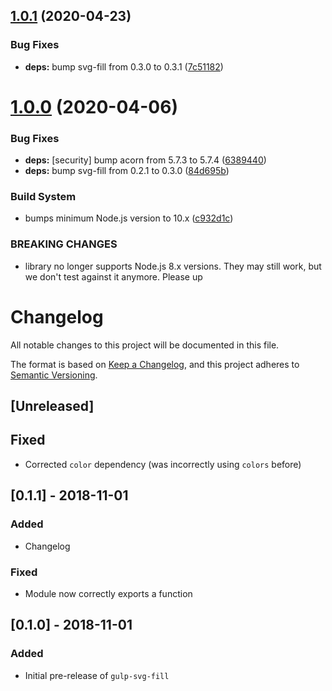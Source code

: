 ## [1.0.1](https://github.com/c1rrus/gulp-svg-fill/compare/v1.0.0...v1.0.1) (2020-04-23)


### Bug Fixes

* **deps:** bump svg-fill from 0.3.0 to 0.3.1 ([7c51182](https://github.com/c1rrus/gulp-svg-fill/commit/7c5118238080f378bb1b4e83f1dab662db1163e2))

# [1.0.0](https://github.com/c1rrus/gulp-svg-fill/compare/v0.2.0...v1.0.0) (2020-04-06)


### Bug Fixes

* **deps:** [security] bump acorn from 5.7.3 to 5.7.4 ([6389440](https://github.com/c1rrus/gulp-svg-fill/commit/638944028870f6707f1f7ff6b74494b0901ac6f9))
* **deps:** bump svg-fill from 0.2.1 to 0.3.0 ([84d695b](https://github.com/c1rrus/gulp-svg-fill/commit/84d695b6e5c76f676c614d084c699a4d658ff388))


### Build System

* bumps minimum Node.js version to 10.x ([c932d1c](https://github.com/c1rrus/gulp-svg-fill/commit/c932d1cc62a3aa9a09695cd51a9753375b70e14c))


### BREAKING CHANGES

* library no longer supports Node.js 8.x versions. They may still work, but we don't
test against it anymore. Please up

# Changelog
All notable changes to this project will be documented in this file.

The format is based on [Keep a Changelog](https://keepachangelog.com/en/1.0.0/),
and this project adheres to [Semantic Versioning](https://semver.org/spec/v2.0.0.html).

## [Unreleased]
## Fixed
- Corrected `color` dependency (was incorrectly using `colors` before)

## [0.1.1] - 2018-11-01
### Added
- Changelog

### Fixed
- Module now correctly exports a function

## [0.1.0] - 2018-11-01
### Added
- Initial pre-release of `gulp-svg-fill`

